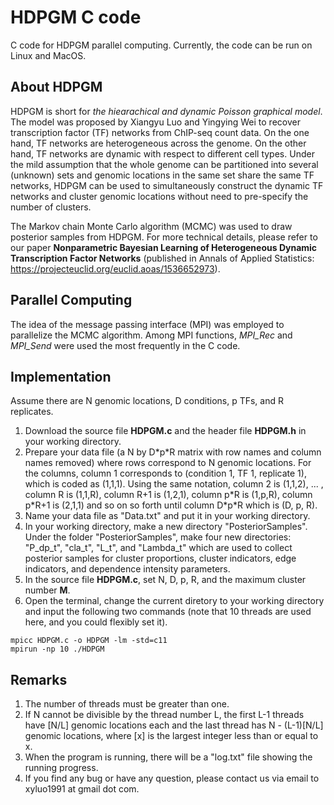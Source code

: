 # HDPGM C code

C code for HDPGM parallel computing. Currently, the code can be run on Linux and MacOS.

## About HDPGM
HDPGM is short for *the hiearachical and dynamic Poisson graphical model*. The model was proposed by Xiangyu Luo and Yingying Wei to recover transcription factor (TF) networks from ChIP-seq count data. On the one hand, TF networks are heterogeneous across the genome. On the other hand, TF networks are dynamic with respect to different cell types. Under the mild assumption that the whole genome can be partitioned into several (unknown) sets and genomic locations in the same set share the same TF networks, HDPGM can be used to simultaneously construct the dynamic TF networks and cluster genomic locations without need to pre-specify the number of clusters.

The Markov chain Monte Carlo algorithm (MCMC) was used to draw posterior samples from HDPGM. For more technical details, please refer to our paper **Nonparametric Bayesian Learning of Heterogeneous Dynamic Transcription Factor Networks** (published in Annals of Applied Statistics: https://projecteuclid.org/euclid.aoas/1536652973).   

## Parallel Computing
The idea of the message passing interface (MPI) was employed to parallelize the MCMC algorithm. Among MPI functions, *MPI\_Rec* and *MPI\_Send* were used the most frequently in the C code. 

## Implementation
Assume there are N genomic locations, D conditions, p TFs, and R replicates.
1. Download the source file **HDPGM.c** and the header file **HDPGM.h** in your working directory. 
2. Prepare your data file (a N by D\*p\*R matrix with row names and column names removed) where rows correspond to N genomic locations. For the columns, column 1 corresponds to (condition 1, TF 1, replicate 1), which is coded as (1,1,1). Using the same notation, column 2 is (1,1,2), ... , column R is (1,1,R), column R+1 is (1,2,1), column p\*R is (1,p,R), column p\*R+1 is (2,1,1) and so on so forth until column D\*p\*R which is (D, p, R).
3. Name your data file as "Data.txt" and put it in your working directory.
4. In your working directory, make a new directory "PosteriorSamples". Under the folder "PosteriorSamples", make four new directories: "P\_dp\_t", "cla\_t", "L\_t", and "Lambda\_t" which are used to collect posterior samples for cluster proportions, cluster indicators, edge indicators, and dependence intensity parameters.
5. In the source file **HDPGM.c**, set N, D, p, R, and the maximum cluster number **M**.
4. Open the terminal, change the current diretory to your working directory and input the following two commands (note that 10 threads are used here, and you could flexibly set it). 

```
mpicc HDPGM.c -o HDPGM -lm -std=c11
mpirun -np 10 ./HDPGM
```


## Remarks
1. The number of threads must be greater than one. 
2. If N cannot be divisible by the thread number L, the first L-1 threads have \[N/L\] genomic locations each and the last thread has N - (L-1)\[N/L\] genomic locations, where \[x\] is the largest integer less than or equal to x.  
3. When the program is running, there will be a "log.txt" file showing the running progress.
4. If you find any bug or have any question, please contact us via email to xyluo1991 at gmail dot com. 
